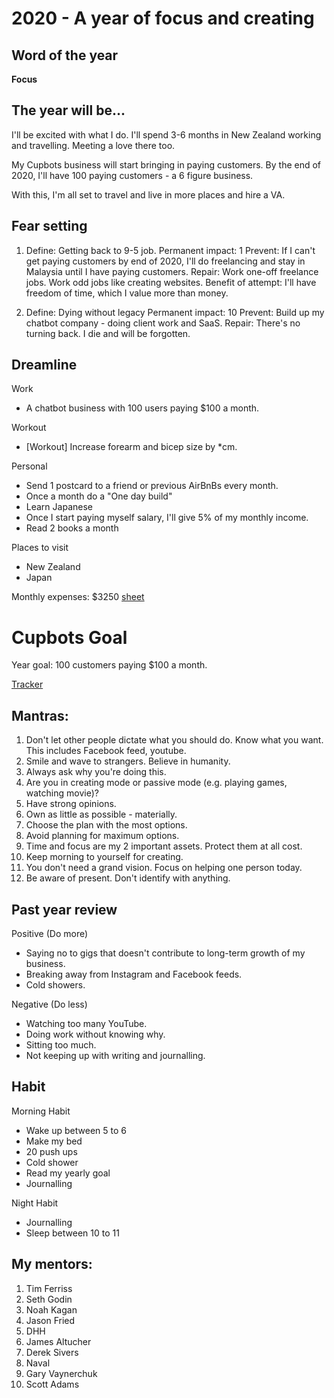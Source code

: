 # 2020 - A year of focus and creating

## Word of the year

**Focus**

## The year will be...

I'll be excited with what I do. I'll spend 3-6 months in New Zealand working and travelling. Meeting a love there too.

My Cupbots business will start bringing in paying customers. By the end of 2020, I'll have 100 paying customers - a 6 figure business.

With this, I'm all set to travel and live in more places and hire a VA.

## Fear setting

1. Define: Getting back to 9-5 job.
Permanent impact: 1
Prevent: If I can't get paying customers by end of 2020, I'll do freelancing and stay in Malaysia until I have paying customers.
Repair: Work one-off freelance jobs. Work odd jobs like creating websites.
Benefit of attempt: I'll have freedom of time, which I value more than money.

2. Define: Dying without legacy
Permanent impact: 10
Prevent: Build up my chatbot company - doing client work and SaaS.
Repair: There's no turning back. I die and will be forgotten.

## Dreamline

Work
- A chatbot business with 100 users paying $100 a month.

Workout
- [Workout] Increase forearm and bicep size by *cm.

Personal
- Send 1 postcard to a friend or previous AirBnBs every month.
- Once a month do a "One day build"
- Learn Japanese
- Once I start paying myself salary, I'll give 5% of my monthly income.
- Read 2 books a month

Places to visit
- New Zealand
- Japan

Monthly expenses: $3250 [sheet](https://docs.google.com/spreadsheets/d/1eXBQIvkjqJbUM06e4Q-1an0pGkzW2oM4ijLRN676HjY/edit#gid=0)

# Cupbots Goal

Year goal: 100 customers paying $100 a month.

[Tracker](https://docs.google.com/spreadsheets/d/1Sk2ZHJ8v3dpHHe6hTMeacglo18jU97A3Wl-VvXHOyYg/edit#gid=0)

## Mantras:

1. Don't let other people dictate what you should do. Know what you want. This includes Facebook feed, youtube.
2. Smile and wave to strangers. Believe in humanity.
3. Always ask why you're doing this.
4. Are you in creating mode or passive mode (e.g. playing games, watching movie)?
5. Have strong opinions.
6. Own as little as possible - materially.
7. Choose the plan with the most options.
8. Avoid planning for maximum options.
9. Time and focus are my 2 important assets. Protect them at all cost.
10. Keep morning to yourself for creating.
11. You don't need a grand vision. Focus on helping one person today.
12. Be aware of present. Don't identify with anything.

## Past year review

Positive (Do more)
- Saying no to gigs that doesn't contribute to long-term growth of my business.
- Breaking away from Instagram and Facebook feeds.
- Cold showers.

Negative (Do less)
- Watching too many YouTube.
- Doing work without knowing why.
- Sitting too much.
- Not keeping up with writing and journalling.

## Habit

Morning Habit
- Wake up between 5 to 6
- Make my bed
- 20 push ups
- Cold shower
- Read my yearly goal
- Journalling

Night Habit
- Journalling
- Sleep between 10 to 11

## My mentors:

1. Tim Ferriss
2. Seth Godin
3. Noah Kagan
4. Jason Fried
5. DHH
6. James Altucher
7. Derek Sivers
8. Naval
9. Gary Vaynerchuk
10. Scott Adams

